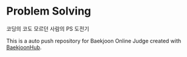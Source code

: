 # Problem Solving

코딩의 코도 모르던 사람의 PS 도전기

This is a auto push repository for Baekjoon Online Judge created with [BaekjoonHub](https://github.com/BaekjoonHub/BaekjoonHub).
